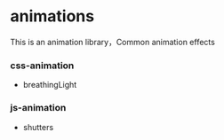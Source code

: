 # animations
This is an animation library，Common animation effects


### css-animation
- breathingLight

### js-animation

- shutters


